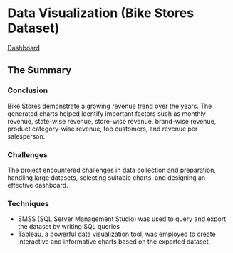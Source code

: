 # Data Visualization (Bike Stores Dataset)
[Dashboard](https://public.tableau.com/views/BikeStoresDashboard_16973664425040/Dashboard1?:language=en-US&:display_count=n&:origin=viz_share_link)
## The Summary
### Conclusion
Bike Stores demonstrate a growing revenue trend over the years. The generated charts helped identify important factors such as monthly revenue, state-wise revenue, store-wise revenue, brand-wise revenue, product category-wise revenue, top customers, and revenue per salesperson.
### Challenges
The project encountered challenges in data collection and preparation, handling large datasets, selecting suitable charts, and designing an effective dashboard.
### Techniques
- SMSS (SQL Server Management Studio) was used to query and export the dataset by writing SQL queries
- Tableau, a powerful data visualization tool, was employed to create interactive and informative charts based on the exported dataset.
